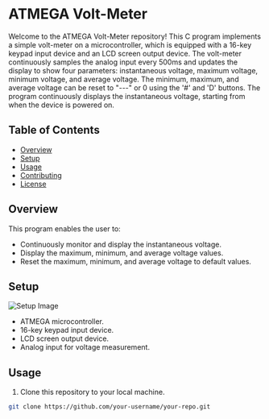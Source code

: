 # ATMEGA Volt-Meter

Welcome to the ATMEGA Volt-Meter repository! This C program implements a simple volt-meter on a microcontroller, which is equipped with a 16-key keypad input device and an LCD screen output device. The volt-meter continuously samples the analog input every 500ms and updates the display to show four parameters: instantaneous voltage, maximum voltage, minimum voltage, and average voltage. The minimum, maximum, and average voltage can be reset to "---" or 0 using the '#' and 'D' buttons. The program continuously displays the instantaneous voltage, starting from when the device is powered on.


## Table of Contents
- [Overview](#Overview)
- [Setup](#setup)
- [Usage](#usage)
- [Contributing](#contributing)
- [License](#license)

## Overview

This program enables the user to:

- Continuously monitor and display the instantaneous voltage.
- Display the maximum, minimum, and average voltage values.
- Reset the maximum, minimum, and average voltage to default values.

## Setup

![Setup Image](https://cdn.discordapp.com/attachments/442574704126066690/1162212948169736202/IMG_2057.jpg?ex=653b1e27&is=6528a927&hm=5fb0ed1b28c97777d48e1fbd3d78f5927c5a74bbbc5afa233cf0a4a6a4d19acf&)

- ATMEGA microcontroller.
- 16-key keypad input device.
- LCD screen output device.
- Analog input for voltage measurement.

## Usage

1. Clone this repository to your local machine.

```bash
git clone https://github.com/your-username/your-repo.git
